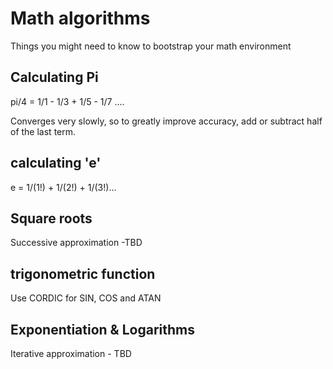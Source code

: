 # Math algorithms

Things you might need to know to bootstrap your math environment

## Calculating Pi
pi/4 = 1/1 - 1/3 + 1/5 - 1/7 ....

Converges very slowly, so to greatly improve accuracy, add or subtract half of the last term. 

## calculating 'e'

e = 1/(1!) + 1/(2!) + 1/(3!)...

## Square roots

Successive approximation -TBD

## trigonometric function

Use CORDIC for SIN, COS and ATAN

## Exponentiation & Logarithms

Iterative approximation - TBD
